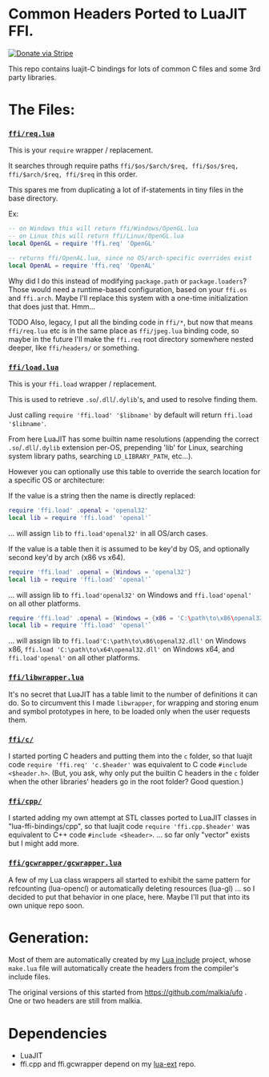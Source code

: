 # Common Headers Ported to LuaJIT FFI.

[![Donate via Stripe](https://img.shields.io/badge/Donate-Stripe-green.svg)](https://buy.stripe.com/00gbJZ0OdcNs9zi288)<br>


This repo contains luajit-C bindings for lots of common C files and some 3rd party libraries.

# The Files:

### [`ffi/req.lua`](https://github.com/thenumbernine/lua-ffi-bindings/blob/master/req.lua)

This is your `require` wrapper / replacement.

It searches through require paths `ffi/$os/$arch/$req, ffi/$os/$req, ffi/$arch/$req, ffi/$req` in this order.

This spares me from duplicating a lot of if-statements in tiny files in the base directory.

Ex:

``` Lua
-- on Windows this will return ffi/Windows/OpenGL.lua
-- on Linux this will return ffi/Linux/OpenGL.lua
local OpenGL = require 'ffi.req' 'OpenGL'

-- returns ffi/OpenAL.lua, since no OS/arch-specific overrides exist
local OpenAL = require 'ffi.req' 'OpenAL'
```

Why did I do this instead of modifying `package.path` or `package.loaders`?
Those would need a runtime-based configuration, based on your `ffi.os` and `ffi.arch`.
Maybe I'll replace this system with a one-time initialization that does just that.  Hmm...

TODO Also, legacy, I put all the binding code in `ffi/*`, but now that means `ffi/req.lua` etc is in the same place as `ffi/jpeg.lua` binding code, so maybe in the future I'll make the `ffi.req` root directory somewhere nested deeper, like `ffi/headers/` or something.

### [`ffi/load.lua`](https://github.com/thenumbernine/lua-ffi-bindings/blob/master/load.lua)

This is your `ffi.load` wrapper / replacement.

This is used to retrieve `.so`/`.dll`/`.dylib`'s, and used to resolve finding them.

Just calling `require 'ffi.load' '$libname'` by default will return `ffi.load '$libname'`.

From here LuaJIT has some builtin name resolutions (appending the correct `.so`/`.dll`/`.dylib` extension per-OS, prepending 'lib' for Linux, searching system library paths, searching `LD_LIBRARY_PATH`, etc...).

However you can optionally use this table to override the search location for a specific OS or architecture:

If the value is a string then the name is directly replaced:
``` Lua
require 'ffi.load' .openal = 'openal32'
local lib = require 'ffi.load' 'openal'`
```
... will assign `lib` to `ffi.load'openal32'` in all OS/arch cases.

If the value is a table then it is assumed to be key'd by OS, and optionally second key'd by arch (x86 vs x64).
``` Lua
require 'ffi.load' .openal = {Windows = 'openal32'}
local lib = require 'ffi.load' 'openal'`
```
... will assign lib to `ffi.load'openal32'` on Windows and `ffi.load'openal'` on all other platforms.

``` Lua
require 'ffi.load' .openal = {Windows = {x86 = 'C:\path\to\x86\openal32.dll', x64 = 'C:\path\to\x64\openal32.dll'}}
local lib = require 'ffi.load' 'openal'`
```
... will assign lib to `ffi.load'C:\path\to\x86\openal32.dll'` on Windows x86, `ffi.load 'C:\path\to\x64\openal32.dll'` on Windows x64, and `ffi.load'openal'` on all other platforms.

### [`ffi/libwrapper.lua`](https://github.com/thenumbernine/lua-ffi-bindings/blob/master/libwrapper.lua)

It's no secret that LuaJIT has a table limit to the number of definitions it can do.
So to circumvent this I made `libwrapper`, for wrapping and storing enum and symbol prototypes in here, to be loaded only when the user requests them.

### [`ffi/c/`](https://github.com/thenumbernine/lua-ffi-bindings/tree/master/c)

I started porting C headers and putting them into the `c` folder, so that luajit code `require 'ffi.req' 'c.$header'` was equivalent to C code `#include <$header.h>`.
(But, you ask, why only put the builtin C headers in the `c` folder when the other libraries' headers go in the root folder?  Good question.)

### [`ffi/cpp/`](https://github.com/thenumbernine/lua-ffi-bindings/tree/master/cpp)

I started adding my own attempt at STL classes ported to LuaJIT classes in "lua-ffi-bindings/cpp",
so that luajit code `require 'ffi.cpp.$header'` was equivalent to C++ code `#include <$header>`.
... so far only "vector" exists but I might add more.

### [`ffi/gcwrapper/gcwrapper.lua`](https://github.com/thenumbernine/lua-ffi-bindings/tree/master/gcwrapper)

A few of my Lua class wrappers all started to exhibit the same pattern for refcounting (lua-opencl) or automatically deleting resources (lua-gl) ...
so I decided to put that behavior in one place, here.  Maybe I'll put that into its own unique repo soon.

# Generation:

Most of them are automatically created by my [Lua include](https://github.com/thenumbernine/include-lua) project, whose `make.lua` file will automatically create the headers from the compiler's include files.

The original versions of this started from https://github.com/malkia/ufo .  One or two headers are still from malkia.


# Dependencies

- LuaJIT
- ffi.cpp and ffi.gcwrapper depend on my [lua-ext](https://github.com/thenumbernine/lua-ext) repo.
